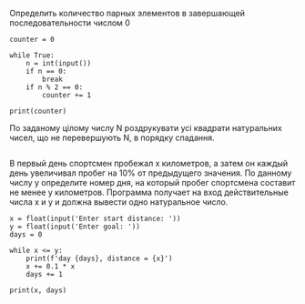 Определить количество парных элементов в завершающей последовательности числом 0
```
counter = 0

while True:
    n = int(input())
    if n == 0:
        break
    if n % 2 == 0:
        counter += 1

print(counter)
```

По заданому цілому числу N роздрукувати усі квадрати натуральних чисел, що не перевершують N, в порядку спадання.

```

```
В первый день спортсмен пробежал x километров, а затем он каждый день увеличивал пробег на 10% от предыдущего значения. По данному числу y определите номер дня, на который пробег спортсмена составит не менее y километров.
Программа получает на вход действительные числа x и y и должна вывести одно натуральное число.
```
x = float(input('Enter start distance: '))
y = float(input('Enter goal: '))
days = 0

while x <= y:
    print(f'day {days}, distance = {x}')
    x += 0.1 * x
    days += 1

print(x, days)
```
